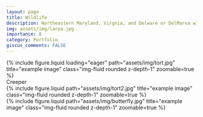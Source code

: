 ```yaml
---
layout: page
title: Wildlife
description: Northeastern Maryland, Virgnia, and Delware or DelMarva wildlife
img: assets/img/larpa.jpg 
importance: 8
category: Portfolio
giscus_comments: FALSE
---
```


<div class="row">
    <div class="col-sm mt-3 mt-md-0">
        {% include figure.liquid loading="eager" path="assets/img/tort.jpg" title="example image" class="img-fluid rounded z-depth-1" zoomable=true %}
    </div>
</div>
<div class="caption">
    Creeper
</div>
<div class="row justify-content-sm-center">
    <div class="col-sm-8 mt-3 mt-md-0">
        {% include figure.liquid path="assets/img/tort2.jpg" title="example image" class="img-fluid rounded z-depth-1" zoomable=true %}
    </div>
    <div class="col-sm-4 mt-3 mt-md-0">
        {% include figure.liquid path="assets/img/butterfly.jpg" title="example image" class="img-fluid rounded z-depth-1" zoomable=true %}
    </div>
</div>
